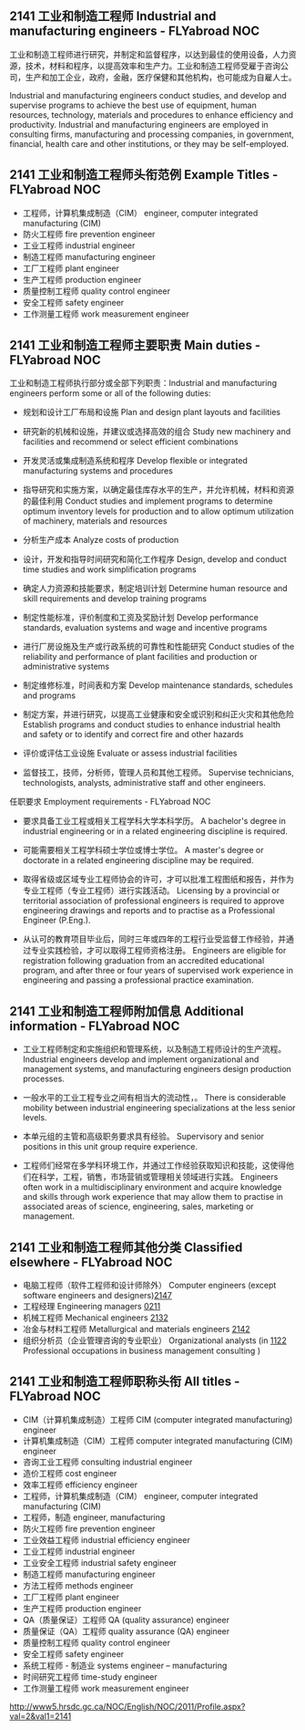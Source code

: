 ## 2141 工业和制造工程师 Industrial and manufacturing engineers - FLYabroad NOC

工业和制造工程师进行研究，并制定和监督程序，以达到最佳的使用设备，人力资源，技术，材料和程序，以提高效率和生产力。工业和制造工程师受雇于咨询公司，生产和加工企业，政府，金融，医疗保健和其他机构，也可能成为自雇人士。

Industrial and manufacturing engineers conduct studies, and develop and supervise programs to achieve the best use of equipment, human resources, technology, materials and procedures to enhance efficiency and productivity. Industrial and manufacturing engineers are employed in consulting firms, manufacturing and processing companies, in government, financial, health care and other institutions, or they may be self-employed.

## 2141 工业和制造工程师头衔范例 Example Titles - FLYabroad NOC

* 工程师，计算机集成制造（CIM） engineer, computer integrated manufacturing (CIM)
* 防火工程师 fire prevention engineer
* 工业工程师 industrial engineer
* 制造工程师 manufacturing engineer
* 工厂工程师 plant engineer
* 生产工程师 production engineer
* 质量控制工程师 quality control engineer
* 安全工程师 safety engineer
* 工作测量工程师 work measurement engineer

## 2141 工业和制造工程师主要职责 Main duties - FLYabroad NOC

工业和制造工程师执行部分或全部下列职责：Industrial and manufacturing engineers perform some or all of the following duties:

* 规划和设计工厂布局和设施
Plan and design plant layouts and facilities

* 研究新的机械和设施，并建议或选择高效的组合
Study new machinery and facilities and recommend or select efficient combinations

* 开发灵活或集成制造系统和程序
Develop flexible or integrated manufacturing systems and procedures

* 指导研究和实施方案，以确定最佳库存水平的生产，并允许机械，材料和资源的最佳利用
Conduct studies and implement programs to determine optimum inventory levels for production and to allow optimum utilization of machinery, materials and resources

* 分析生产成本
Analyze costs of production

* 设计，开发和指导时间研究和简化工作程序
Design, develop and conduct time studies and work simplification programs

* 确定人力资源和技能要求，制定培训计划
Determine human resource and skill requirements and develop training programs

* 制定性能标准，评价制度和工资及奖励计划
Develop performance standards, evaluation systems and wage and incentive programs

* 进行厂房设施及生产或行政系统的可靠性和性能研究
Conduct studies of the reliability and performance of plant facilities and production or administrative systems

* 制定维修标准，时间表和方案
Develop maintenance standards, schedules and programs

* 制定方案，并进行研究，以提高工业健康和安全或识别和纠正火灾和其他危险
Establish programs and conduct studies to enhance industrial health and safety or to identify and correct fire and other hazards

* 评价或评估工业设施
Evaluate or assess industrial facilities

* 监督技工，技师，分析师，管理人员和其他工程师。
Supervise technicians, technologists, analysts, administrative staff and other engineers.

任职要求 Employment requirements - FLYabroad NOC

* 要求具备工业工程或相关工程学科大学本科学历。
A bachelor's degree in industrial engineering or in a related engineering discipline is required.

* 可能需要相关工程学科硕士学位或博士学位。
A master's degree or doctorate in a related engineering discipline may be required.

* 取得省级或区域专业工程师协会的许可，才可以批准工程图纸和报告，并作为专业工程师（专业工程师）进行实践活动。
Licensing by a provincial or territorial association of professional engineers is required to approve engineering drawings and reports and to practise as a Professional Engineer (P.Eng.).

* 从认可的教育项目毕业后，同时三年或四年的工程行业受监督工作经验，并通过专业实践检验，才可以取得工程师资格注册。
Engineers are eligible for registration following graduation from an accredited educational program, and after three or four years of supervised work experience in engineering and passing a professional practice examination.

## 2141 工业和制造工程师附加信息 Additional information - FLYabroad NOC

* 工业工程师制定和实施组织和管理系统，以及制造工程师设计的生产流程。
Industrial engineers develop and implement organizational and management systems, and manufacturing engineers design production processes.

* 一般水平的工业工程专业之间有相当大的流动性，。
There is considerable mobility between industrial engineering specializations at the less senior levels.

* 本单元组的主管和高级职务要求具有经验。
Supervisory and senior positions in this unit group require experience.

* 工程师们经常在多学科环境工作，并通过工作经验获取知识和技能，这使得他们在科学，工程，销售，市场营销或管理相关领域进行实践。
Engineers often work in a multidisciplinary environment and acquire knowledge and skills through work experience that may allow them to practise in associated areas of science, engineering, sales, marketing or management.

## 2141 工业和制造工程师其他分类 Classified elsewhere - FLYabroad NOC

* 电脑工程师（软件工程师和设计师除外） Computer engineers (except software engineers and designers)[2147](2147)
* 工程经理 Engineering managers [0211](0211)
* 机械工程师 Mechanical engineers [2132](2132)
* 冶金与材料工程师 Metallurgical and materials engineers [2142](2142)
* 组织分析员（企业管理咨询的专业职业） Organizational analysts (in [1122](1122) Professional occupations in business management consulting )

## 2141 工业和制造工程师职称头衔 All titles - FLYabroad NOC

* CIM（计算机集成制造）工程师 CIM (computer integrated manufacturing) engineer
* 计算机集成制造（CIM）工程师 computer integrated manufacturing (CIM) engineer
* 咨询工业工程师 consulting industrial engineer
* 造价工程师 cost engineer
* 效率工程师 efficiency engineer
* 工程师，计算机集成制造（CIM） engineer, computer integrated manufacturing (CIM)
* 工程师，制造 engineer, manufacturing
* 防火工程师 fire prevention engineer
* 工业效益工程师 industrial efficiency engineer
* 工业工程师 industrial engineer
* 工业安全工程师 industrial safety engineer
* 制造工程师 manufacturing engineer
* 方法工程师 methods engineer
* 工厂工程师 plant engineer
* 生产工程师 production engineer
* QA（质量保证）工程师 QA (quality assurance) engineer
* 质量保证（QA）工程师 quality assurance (QA) engineer
* 质量控制工程师 quality control engineer
* 安全工程师 safety engineer
* 系统工程师 - 制造业 systems engineer – manufacturing
* 时间研究工程师 time-study engineer
* 工作测量工程师 work measurement engineer

http://www5.hrsdc.gc.ca/NOC/English/NOC/2011/Profile.aspx?val=2&val1=2141